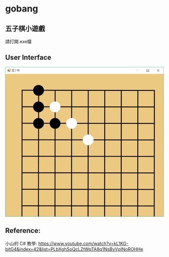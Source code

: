 # gobang
## 五子棋小遊戲
請打開.exe檔

## User Interface
![image](https://github.com/graceccl/gobang/blob/master/tmp_gobang.PNG)

## Reference: 
小山的 C# 教學: https://www.youtube.com/watch?v=kL1KG-bitG4&index=42&list=PLbXghSoQcLZtWqTA8q1NsByVpINoROHHe
